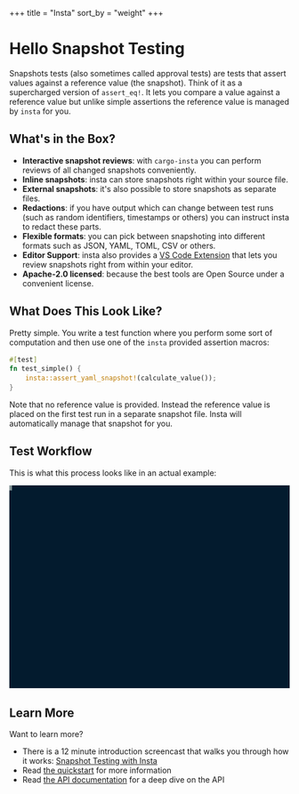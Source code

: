 +++
title = "Insta"
sort_by = "weight"
+++

# Hello Snapshot Testing

Snapshots tests (also sometimes called approval tests) are tests that assert
values against a reference value (the snapshot).  Think of it as a supercharged
version of `assert_eq!`.  It lets you compare a value against a reference
value but unlike simple assertions the reference value is managed by `insta`
for you.

## What's in the Box?

* **Interactive snapshot reviews**: with `cargo-insta` you can perform reviews
  of all changed snapshots conveniently.
* **Inline snapshots**: insta can store snapshots right within your source file.
* **External snapshots**: it's also possible to store snapshots as separate files.
* **Redactions**: if you have output which can change between test runs (such as
  random identifiers, timestamps or others) you can instruct insta to redact these parts.
* **Flexible formats**: you can pick between snapshoting into different formats
  such as JSON, YAML, TOML, CSV or others.
* **Editor Support**: insta also provides a [VS Code Extension](https://marketplace.visualstudio.com/items?itemName=mitsuhiko.insta)
  that lets you review snapshots right from within your editor.
* **Apache-2.0 licensed**: because the best tools are Open Source under a convenient license.

## What Does This Look Like?

Pretty simple.  You write a test function where you perform some sort of
computation and then use one of the `insta` provided assertion macros:

```rust
#[test]
fn test_simple() {
    insta::assert_yaml_snapshot!(calculate_value());
}
```

Note that no reference value is provided.  Instead the reference value is placed
on the first test run in a separate snapshot file.  Insta will automatically
manage that snapshot for you.

## Test Workflow

This is what this process looks like in an actual example:

<div class="termcast"><img src="demo.svg" alt=""></div>

## Learn More

Want to learn more?

* There is a 12 minute introduction screencast that walks you through how it works:
  [Snapshot Testing with Insta](https://www.youtube.com/embed/rCHrMqE4JOY)
* Read [the quickstart](/docs/quickstart) for more information
* Read [the API documentation](https://docs.rs/insta) for a deep dive on the API
